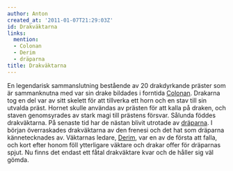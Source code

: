 ```yaml
---
author: Anton
created_at: '2011-01-07T21:29:03Z'
id: Drakväktarna
links:
  mention:
  - Colonan
  - Derim
  - dräparna
title: Drakväktarna
---
```


En legendarisk sammanslutning bestående av 20 drakdyrkande präster som är sammanknutna med var sin
drake bildades i forntida [Colonan]. Drakarna tog en del var av sitt skelett för att tillverka ett
horn och en stav till sin utvalda präst. Hornet skulle användas av prästen för att kalla på draken,
och staven genomsyrades av stark magi till prästens försvar. Sålunda föddes drakväktarna. På senaste
tid har de nästan blivit utrotade av [dräparna]. I början överraskades drakväktarna av den frenesi
och det hat som dräparna kännetecknades av. Väktarnas ledare, [Derim], var en av de första att
falla, och kort efter honom föll ytterligare väktare och drakar offer för dräparnas spjut. Nu finns
det endast ett fåtal drakväktare kvar och de håller sig väl gömda.

  [Colonan]: Colonan
  [dräparna]: dräparna
  [Derim]: Derim

